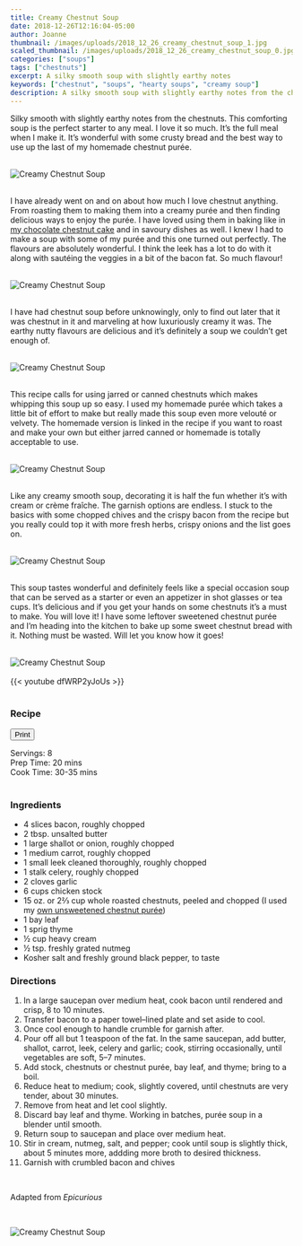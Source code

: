 ```yaml
---
title: Creamy Chestnut Soup
date: 2018-12-26T12:16:04-05:00
author: Joanne
thumbnail: /images/uploads/2018_12_26_creamy_chestnut_soup_1.jpg
scaled_thumbnail: /images/uploads/2018_12_26_creamy_chestnut_soup_0.jpg
categories: ["soups"]
tags: ["chestnuts"]
excerpt: A silky smooth soup with slightly earthy notes
keywords: ["chestnut", "soups", "hearty soups", "creamy soup"]
description: A silky smooth soup with slightly earthy notes from the chestnuts. This comforting soup is the perfect starter to any meal.
---
```


<span class="blog-text">

Silky smooth with slightly earthy notes from the chestnuts. This comforting soup is the perfect starter to any meal. I love it so much. It’s the full meal when I make it. It’s wonderful with some crusty bread and the best way to use up the last of my homemade chestnut purée.
</br>
</br>

![Creamy Chestnut Soup](/images/uploads/2018_12_26_creamy_chestnut_soup_2.jpg)
</br>
</br>

I have already went on and on about how much I love chestnut anything. From roasting them to making them into a creamy purée and then finding delicious ways to enjoy the purée. I have loved using them in baking like in [my chocolate chestnut cake](https://www.oliveandmango.com/chocolate-chestnut-cake/) and in savoury dishes as well. I knew I had to make a soup with some of my purée and this one turned out perfectly. The flavours are absolutely wonderful. I think the leek has a lot to do with it along with sautéing the veggies in a bit of the bacon fat. So much flavour!
</br>
</br>

![Creamy Chestnut Soup](/images/uploads/2018_12_26_creamy_chestnut_soup_3.jpg)
</br>
</br>

I have had chestnut soup before unknowingly, only to find out later that it was chestnut in it and marveling at how luxuriously creamy it was. The earthy nutty flavours are delicious and it’s definitely a soup we couldn’t get enough of.
</br>
</br>

![Creamy Chestnut Soup](/images/uploads/2018_12_26_creamy_chestnut_soup_4.jpg)
</br>
</br>

This recipe calls for using jarred or canned chestnuts which makes whipping this soup up so easy. I used my homemade purée which takes a little bit of effort to make but really made this soup even more velouté or velvety. The homemade version is linked in the recipe if you want to roast and make your own but either jarred canned or homemade is totally acceptable to use.
</br>
</br>

![Creamy Chestnut Soup](/images/uploads/2018_12_26_creamy_chestnut_soup_5.jpg)
</br>
</br>

Like any creamy smooth soup, decorating it is half the fun whether it’s with cream or crème fraîche. The garnish options are endless. I stuck to the basics with some chopped chives and the crispy bacon from the recipe but you really could top it with more fresh herbs, crispy onions and the list goes on.
</br>
</br>

![Creamy Chestnut Soup](/images/uploads/2018_12_26_creamy_chestnut_soup_6.jpg)
</br>
</br>

This soup tastes wonderful and definitely feels like a special occasion soup that can be served as a starter or even an appetizer in shot glasses or tea cups. It’s delicious and if you get your hands on some chestnuts it’s a must to make. You will love it! I have some leftover sweetened chestnut purée and I’m heading into the kitchen to bake up some sweet chestnut bread with it. Nothing must be wasted. Will let you know how it goes!
</br>
</br>

![Creamy Chestnut Soup](/images/uploads/2018_12_26_creamy_chestnut_soup_7.jpg)
</br>
</br>
{{< youtube dfWRP2yJoUs >}}
</br>
</br>
</span>

### Recipe
<div print_button><form>
<input type="button" value="Print" class="btn__print" onClick="window.print()">
</form></div>

<div>Servings: <span itemprop="recipeYield">8</div>
<div>Prep Time: <meta itemprop="prepTime" content="PT20M">20 mins</div>
<div>Cook Time: <meta itemprop="cookTime" content="PT35M">30-35 mins </div>
</br>

### Ingredients

* <span itemprop="recipeIngredient">4 slices bacon, roughly chopped</span>
* <span itemprop="recipeIngredient">2 tbsp. unsalted butter</span>
* <span itemprop="recipeIngredient">1 large shallot or onion, roughly chopped</span>
* <span itemprop="recipeIngredient">1 medium carrot, roughly chopped</span>
* <span itemprop="recipeIngredient">1 small leek cleaned thoroughly, roughly chopped</span>
* <span itemprop="recipeIngredient">1 stalk celery, roughly chopped</span>
* <span itemprop="recipeIngredient">2 cloves garlic</span>
* <span itemprop="recipeIngredient">6 cups chicken stock</span>
* <span itemprop="recipeIngredient">15 oz. or 2&frac23; cup whole roasted chestnuts, peeled and chopped (I used my <span class="highlight">[own unsweetened chestnut purée](https://www.oliveandmango.com/chocolate-chestnut-cake/)</span>)</span>
* <span itemprop="recipeIngredient">1 bay leaf</span>
* <span itemprop="recipeIngredient">1 sprig thyme</span>
* <span itemprop="recipeIngredient">&frac12; cup heavy cream</span>
* <span itemprop="recipeIngredient">&frac12; tsp. freshly grated nutmeg</span>
* <span itemprop="recipeIngredient">Kosher salt and freshly ground black pepper, to taste</span>

### Directions

1. In a large saucepan over medium heat, cook bacon until rendered and crisp, 8 to 10 minutes. 
2. Transfer bacon to a paper towel–lined plate and set aside to cool. 
3. Once cool enough to handle crumble for garnish after.
4. Pour off all but 1 teaspoon of the fat. In the same saucepan, add butter, shallot, carrot, leek, celery and garlic; cook, stirring occasionally, until vegetables are soft, 5–7 minutes. 
5. Add stock, chestnuts or chestnut purée, bay leaf, and thyme; bring to a boil. 
6. Reduce heat to medium; cook, slightly covered, until chestnuts are very tender, about 30 minutes. 
7. Remove from heat and let cool slightly. 
8. Discard bay leaf and thyme. Working in batches, purée soup in a blender until smooth. 
9. Return soup to saucepan and place over medium heat. 
10. Stir in cream, nutmeg, salt, and pepper; cook until soup is slightly thick, about 5 minutes more, addding more broth to desired thickness. 
11. Garnish with crumbled bacon and chives
</br>

Adapted from _Epicurious_

</br>

![Creamy Chestnut Soup](/images/uploads/2018_12_26_creamy_chestnut_soup_8.jpg)
